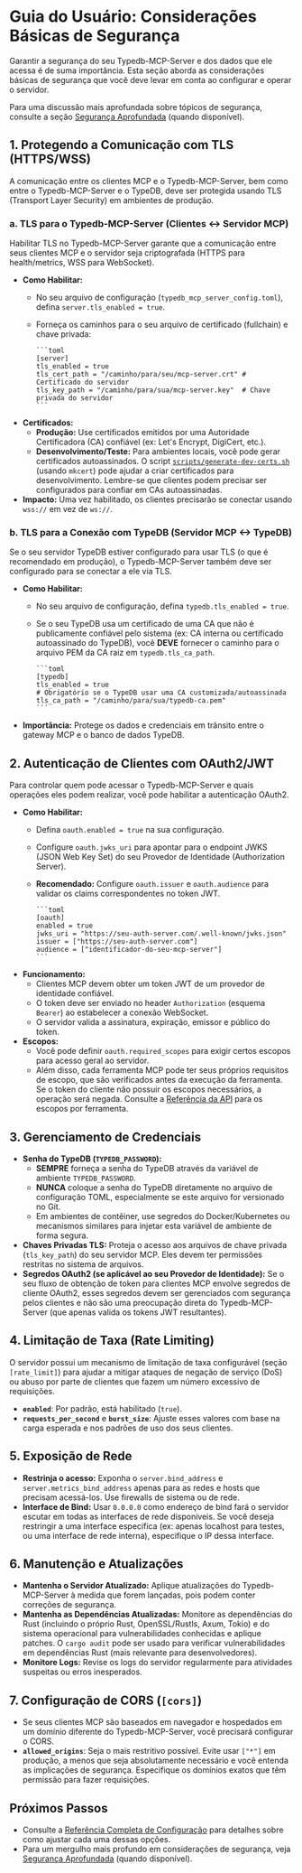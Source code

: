 # Guia do Usuário: Considerações Básicas de Segurança

Garantir a segurança do seu Typedb-MCP-Server e dos dados que ele acessa é de suma importância. Esta seção aborda as considerações básicas de segurança que você deve levar em conta ao configurar e operar o servidor.

Para uma discussão mais aprofundada sobre tópicos de segurança, consulte a seção [Segurança Aprofundada](../advanced_topics/security_deep_dive.md) (quando disponível).

## 1. Protegendo a Comunicação com TLS (HTTPS/WSS)

A comunicação entre os clientes MCP e o Typedb-MCP-Server, bem como entre o Typedb-MCP-Server e o TypeDB, deve ser protegida usando TLS (Transport Layer Security) em ambientes de produção.

### a. TLS para o Typedb-MCP-Server (Clientes <-> Servidor MCP)

Habilitar TLS no Typedb-MCP-Server garante que a comunicação entre seus clientes MCP e o servidor seja criptografada (HTTPS para health/metrics, WSS para WebSocket).

* **Como Habilitar:**
  * No seu arquivo de configuração (`typedb_mcp_server_config.toml`), defina `server.tls_enabled = true`.
  * Forneça os caminhos para o seu arquivo de certificado (fullchain) e chave privada:

        ```toml
        [server]
        tls_enabled = true
        tls_cert_path = "/caminho/para/seu/mcp-server.crt" # Certificado do servidor
        tls_key_path = "/caminho/para/sua/mcp-server.key"  # Chave privada do servidor
        ```

* **Certificados:**
  * **Produção:** Use certificados emitidos por uma Autoridade Certificadora (CA) confiável (ex: Let's Encrypt, DigiCert, etc.).
  * **Desenvolvimento/Teste:** Para ambientes locais, você pode gerar certificados autoassinados. O script [`scripts/generate-dev-certs.sh`](../../scripts/generate-dev-certs.sh) (usando `mkcert`) pode ajudar a criar certificados para desenvolvimento. Lembre-se que clientes podem precisar ser configurados para confiar em CAs autoassinadas.
* **Impacto:** Uma vez habilitado, os clientes precisarão se conectar usando `wss://` em vez de `ws://`.

### b. TLS para a Conexão com TypeDB (Servidor MCP <-> TypeDB)

Se o seu servidor TypeDB estiver configurado para usar TLS (o que é recomendado em produção), o Typedb-MCP-Server também deve ser configurado para se conectar a ele via TLS.

* **Como Habilitar:**
  * No seu arquivo de configuração, defina `typedb.tls_enabled = true`.
  * Se o seu TypeDB usa um certificado de uma CA que não é publicamente confiável pelo sistema (ex: CA interna ou certificado autoassinado do TypeDB), você **DEVE** fornecer o caminho para o arquivo PEM da CA raiz em `typedb.tls_ca_path`.

        ```toml
        [typedb]
        tls_enabled = true
        # Obrigatório se o TypeDB usar uma CA customizada/autoassinada
        tls_ca_path = "/caminho/para/sua/typedb-ca.pem"
        ```

* **Importância:** Protege os dados e credenciais em trânsito entre o gateway MCP e o banco de dados TypeDB.

## 2. Autenticação de Clientes com OAuth2/JWT

Para controlar quem pode acessar o Typedb-MCP-Server e quais operações eles podem realizar, você pode habilitar a autenticação OAuth2.

* **Como Habilitar:**
  * Defina `oauth.enabled = true` na sua configuração.
  * Configure `oauth.jwks_uri` para apontar para o endpoint JWKS (JSON Web Key Set) do seu Provedor de Identidade (Authorization Server).
  * **Recomendado:** Configure `oauth.issuer` e `oauth.audience` para validar os claims correspondentes no token JWT.

        ```toml
        [oauth]
        enabled = true
        jwks_uri = "https://seu-auth-server.com/.well-known/jwks.json"
        issuer = ["https://seu-auth-server.com"]
        audience = ["identificador-do-seu-mcp-server"]
        ```

* **Funcionamento:**
  * Clientes MCP devem obter um token JWT de um provedor de identidade confiável.
  * O token deve ser enviado no header `Authorization` (esquema `Bearer`) ao estabelecer a conexão WebSocket.
  * O servidor valida a assinatura, expiração, emissor e público do token.
* **Escopos:**
  * Você pode definir `oauth.required_scopes` para exigir certos escopos para acesso geral ao servidor.
  * Além disso, cada ferramenta MCP pode ter seus próprios requisitos de escopo, que são verificados antes da execução da ferramenta. Se o token do cliente não possuir os escopos necessários, a operação será negada. Consulte a [Referência da API](../reference/api.md) para os escopos por ferramenta.

## 3. Gerenciamento de Credenciais

* **Senha do TypeDB (`TYPEDB_PASSWORD`):**
  * **SEMPRE** forneça a senha do TypeDB através da variável de ambiente `TYPEDB_PASSWORD`.
  * **NUNCA** coloque a senha do TypeDB diretamente no arquivo de configuração TOML, especialmente se este arquivo for versionado no Git.
  * Em ambientes de contêiner, use segredos do Docker/Kubernetes ou mecanismos similares para injetar esta variável de ambiente de forma segura.
* **Chaves Privadas TLS:** Proteja o acesso aos arquivos de chave privada (`tls_key_path`) do seu servidor MCP. Eles devem ter permissões restritas no sistema de arquivos.
* **Segredos OAuth2 (se aplicável ao seu Provedor de Identidade):** Se o seu fluxo de obtenção de token para clientes MCP envolve segredos de cliente OAuth2, esses segredos devem ser gerenciados com segurança pelos clientes e não são uma preocupação direta do Typedb-MCP-Server (que apenas valida os tokens JWT resultantes).

## 4. Limitação de Taxa (Rate Limiting)

O servidor possui um mecanismo de limitação de taxa configurável (seção `[rate_limit]`) para ajudar a mitigar ataques de negação de serviço (DoS) ou abuso por parte de clientes que fazem um número excessivo de requisições.

* **`enabled`**: Por padrão, está habilitado (`true`).
* **`requests_per_second`** e **`burst_size`**: Ajuste esses valores com base na carga esperada e nos padrões de uso dos seus clientes.

## 5. Exposição de Rede

* **Restrinja o acesso:** Exponha o `server.bind_address` e `server.metrics_bind_address` apenas para as redes e hosts que precisam acessá-los. Use firewalls de sistema ou de rede.
* **Interface de Bind:** Usar `0.0.0.0` como endereço de bind fará o servidor escutar em todas as interfaces de rede disponíveis. Se você deseja restringir a uma interface específica (ex: apenas localhost para testes, ou uma interface de rede interna), especifique o IP dessa interface.

## 6. Manutenção e Atualizações

* **Mantenha o Servidor Atualizado:** Aplique atualizações do Typedb-MCP-Server à medida que forem lançadas, pois podem conter correções de segurança.
* **Mantenha as Dependências Atualizadas:** Monitore as dependências do Rust (incluindo o próprio Rust, OpenSSL/Rustls, Axum, Tokio) e do sistema operacional para vulnerabilidades conhecidas e aplique patches. O `cargo audit` pode ser usado para verificar vulnerabilidades em dependências Rust (mais relevante para desenvolvedores).
* **Monitore Logs:** Revise os logs do servidor regularmente para atividades suspeitas ou erros inesperados.

## 7. Configuração de CORS (`[cors]`)

* Se seus clientes MCP são baseados em navegador e hospedados em um domínio diferente do Typedb-MCP-Server, você precisará configurar o CORS.
* **`allowed_origins`**: Seja o mais restritivo possível. Evite usar `["*"]` em produção, a menos que seja absolutamente necessário e você entenda as implicações de segurança. Especifique os domínios exatos que têm permissão para fazer requisições.

## Próximos Passos

* Consulte a [Referência Completa de Configuração](../reference/configuration.md) para detalhes sobre como ajustar cada uma dessas opções.
* Para um mergulho mais profundo em considerações de segurança, veja [Segurança Aprofundada](../advanced_topics/security_deep_dive.md) (quando disponível).
